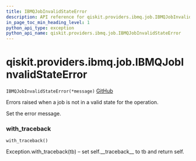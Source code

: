 ```yaml
---
title: IBMQJobInvalidStateError
description: API reference for qiskit.providers.ibmq.job.IBMQJobInvalidStateError
in_page_toc_min_heading_level: 1
python_api_type: exception
python_api_name: qiskit.providers.ibmq.job.IBMQJobInvalidStateError
---
```


# qiskit.providers.ibmq.job.IBMQJobInvalidStateError

<span id="qiskit.providers.ibmq.job.IBMQJobInvalidStateError" />

`IBMQJobInvalidStateError(*message)` [GitHub](https://github.com/qiskit/qiskit-ibmq-provider/tree/stable/0.15/qiskit/providers/ibmq/job/exceptions.py "view source code")

Errors raised when a job is not in a valid state for the operation.

Set the error message.

### with\_traceback

<span id="qiskit.providers.ibmq.job.IBMQJobInvalidStateError.with_traceback" />

`with_traceback()`

Exception.with\_traceback(tb) – set self.\_\_traceback\_\_ to tb and return self.

